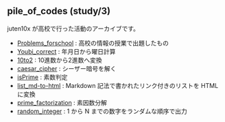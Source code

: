 ## pile_of_codes (study/3)
juten10x が高校で行った活動のアーカイブです。

* [Problems_forschool](problems_fs) : 高校の情報の授業で出題したもの
* [Youbi_correct](Youbi_correct) : 年月日から曜日計算
* [10to2](10to2) : 10進数から2進数へ変換
* [caesar_cipher](caesar_cipher) : シーザー暗号を解く
* [isPrime](isPrime) : 素数判定
* [list_md-to-html](list_md-to-html) : Markdown 記法で書かれたリンク付きのリストを HTML に変換
* [prime_factorization](prime_factorization) : 素因数分解
* [random_integer](random_integer) : 1 から N までの数字をランダムな順序で出力

<style>#cc0 { display: none; }</style>


